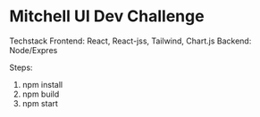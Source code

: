 # Mitchell UI Dev Challenge

Techstack
Frontend: React, React-jss, Tailwind, Chart.js
Backend: Node/Expres

Steps:

  1. npm install
  2. npm build
  3. npm start
